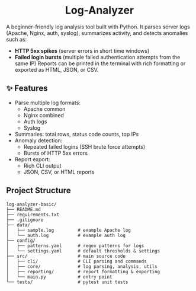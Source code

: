 <h1 align="center">Log-Analyzer</h1>

A beginner-friendly log analysis tool built with Python.
It parses server logs (Apache, Nginx, auth, syslog), summarizes activity, and detects anomalies such as:
 - **HTTP 5xx spikes** (server errors in short time windows)
 - **Failed login bursts** (multiple failed authentication attempts from the same IP)
Reports can be printed in the terminal with rich formatting or exported as HTML, JSON, or CSV.


## ✨ Features

 - Parse multiple log formats:
   - Apache common
   - Nginx combined
   - Auth logs
   - Syslog
 - Summaries: total rows, status code counts, top IPs
 - Anomaly detection:
   - Repeated failed logins (SSH brute force attempts)
   - Bursts of HTTP 5xx errors
 - Report export:
   - Rich CLI output
   - JSON, CSV, or HTML reports


## Project Structure

    log-analyzer-basic/
    ├── README.md
    ├── requirements.txt
    ├── .gitignore
    ├── data/
    │   ├── sample.log         # example Apache log
    │   └── auth.log           # example auth log
    ├── config/
    │   ├── patterns.yaml      # regex patterns for logs
    │   └── settings.yaml      # default thresholds & settings
    ├── src/                   # main source code
    │   ├── cli/               # CLI parsing and commands
    │   ├── core/              # log parsing, analysis, utils
    │   ├── reporting/         # report formatting & exporting
    │   └── main.py            # entry point
    └── tests/                 # pytest unit tests

